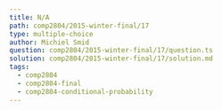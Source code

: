```yaml
---
title: N/A
path: comp2804/2015-winter-final/17
type: multiple-choice
author: Michiel Smid
question: comp2804/2015-winter-final/17/question.ts
solution: comp2804/2015-winter-final/17/solution.md
tags:
  - comp2804
  - comp2804-final
  - comp2804-conditional-probability
---
```

